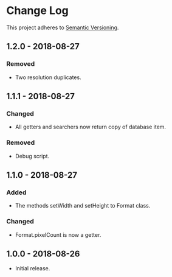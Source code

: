 # Change Log
This project adheres to [Semantic Versioning](https://semver.org/spec/v2.0.0.html).

## 1.2.0 - 2018-08-27
### Removed
- Two resolution duplicates.

## 1.1.1 - 2018-08-27
### Changed
- All getters and searchers now return copy of database item.
### Removed
- Debug script.

## 1.1.0 - 2018-08-27
### Added
- The methods setWidth and setHeight to Format class.
### Changed
- Format.pixelCount is now a getter.

## 1.0.0 - 2018-08-26
- Initial release.
